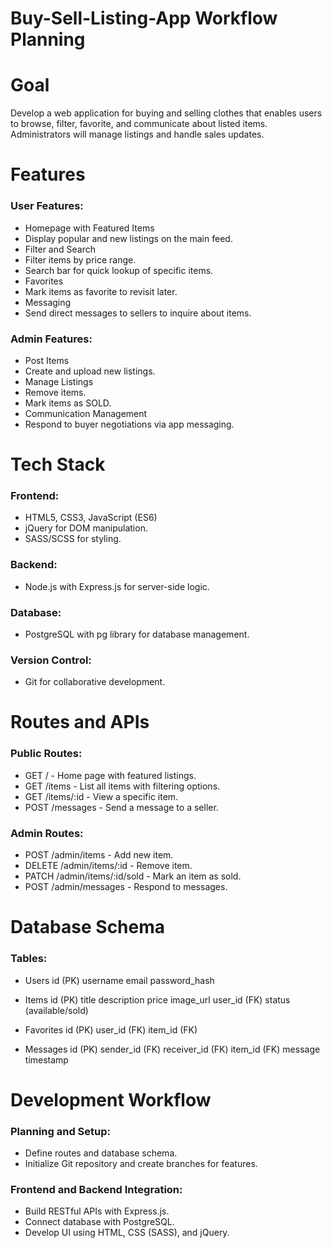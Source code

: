 # Buy-Sell-Listing-App Workflow Planning

# Goal
Develop a web application for buying and selling clothes that enables users to browse, filter, favorite, and communicate about listed items. Administrators will manage listings and handle sales updates.

# Features

### User Features:
* Homepage with Featured Items
* Display popular and new listings on the main feed.
* Filter and Search
* Filter items by price range.
* Search bar for quick lookup of specific items.
* Favorites
* Mark items as favorite to revisit later.
* Messaging
* Send direct messages to sellers to inquire about items.

### Admin Features:
* Post Items
* Create and upload new listings.
* Manage Listings
* Remove items.
* Mark items as SOLD.
* Communication Management
* Respond to buyer negotiations via app messaging.

# Tech Stack

### Frontend:
* HTML5, CSS3, JavaScript (ES6)
* jQuery for DOM manipulation.
* SASS/SCSS for styling.

### Backend:
* Node.js with Express.js for server-side logic.

### Database:
* PostgreSQL with pg library for database management.

### Version Control:
* Git for collaborative development.

# Routes and APIs

### Public Routes:
* GET / - Home page with featured listings.
* GET /items - List all items with filtering options.
* GET /items/:id - View a specific item.
* POST /messages - Send a message to a seller.

### Admin Routes:
* POST /admin/items - Add new item.
* DELETE /admin/items/:id - Remove item.
* PATCH /admin/items/:id/sold - Mark an item as sold.
* POST /admin/messages - Respond to messages.

# Database Schema
### Tables:
* Users
  id (PK)
  username
  email
  password_hash

* Items
  id (PK)
  title
  description
  price
  image_url
  user_id (FK)
  status (available/sold)

* Favorites
  id (PK)
  user_id (FK)
  item_id (FK)

* Messages
  id (PK)
  sender_id (FK)
  receiver_id (FK)
  item_id (FK)
  message
  timestamp

# Development Workflow

### Planning and Setup:
* Define routes and database schema.
* Initialize Git repository and create branches for features.

### Frontend and Backend Integration:
* Build RESTful APIs with Express.js.
* Connect database with PostgreSQL.
* Develop UI using HTML, CSS (SASS), and jQuery.
